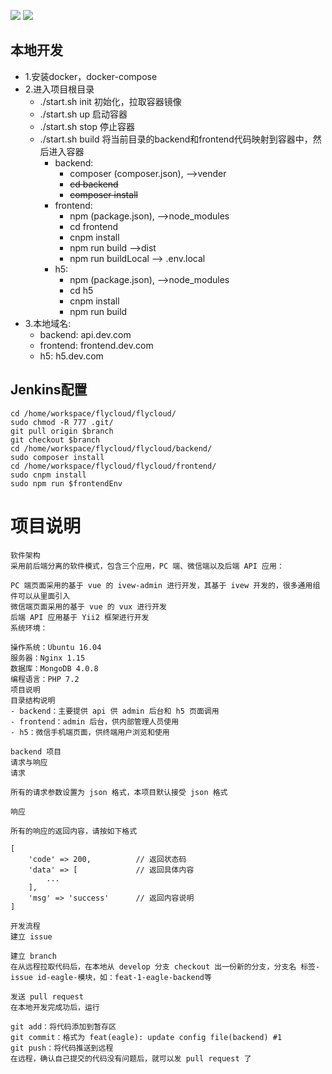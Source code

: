 ![](http://git.augmentum.com.cn/jay.huang/eagle/uploads/2a98c84869f884a785472b2c9fdaeac0/image.png)
![](http://git.augmentum.com.cn/jay.huang/eagle/wikis/uploads/57dc8b4ac67cd93a8265c60d77e48c85/demo.png)

## 本地开发
- 1.安装docker，docker-compose
- 2.进入项目根目录
    - ./start.sh init 初始化，拉取容器镜像
    - ./start.sh up 启动容器
    - ./start.sh stop 停止容器
    - ./start.sh build 将当前目录的backend和frontend代码映射到容器中，然后进入容器
        - backend:
           - composer (composer.json), -->vender
           - ~~cd backend~~
           - ~~composer install~~
        - frontend:
           - npm (package.json), -->node_modules
           - cd frontend
           - cnpm install
           - npm run build<env>  -->dist
           - npm run buildLocal  --> .env.local
        - h5:
           - npm (package.json), -->node_modules
           - cd h5
           - cnpm install
           - npm run build<env>
- 3.本地域名:
    - backend: api.dev.com 
    - frontend: frontend.dev.com
    - h5: h5.dev.com

## Jenkins配置
```
cd /home/workspace/flycloud/flycloud/
sudo chmod -R 777 .git/
git pull origin $branch
git checkout $branch
cd /home/workspace/flycloud/flycloud/backend/
sudo composer install
cd /home/workspace/flycloud/flycloud/frontend/
sudo cnpm install
sudo npm run $frontendEnv
```


# 项目说明
```
软件架构
采用前后端分离的软件模式，包含三个应用，PC 端、微信端以及后端 API 应用：

PC 端页面采用的基于 vue 的 ivew-admin 进行开发，其基于 ivew 开发的，很多通用组件可以从里面引入
微信端页面采用的基于 vue 的 vux 进行开发
后端 API 应用基于 Yii2 框架进行开发
系统环境：

操作系统：Ubuntu 16.04
服务器：Nginx 1.15
数据库：MongoDB 4.0.8
编程语言：PHP 7.2
项目说明
目录结构说明
- backend：主要提供 api 供 admin 后台和 h5 页面调用
- frontend：admin 后台，供内部管理人员使用
- h5：微信手机端页面，供终端用户浏览和使用

backend 项目
请求与响应
请求

所有的请求参数设置为 json 格式，本项目默认接受 json 格式

响应

所有的响应的返回内容，请按如下格式

[
    'code' => 200,          // 返回状态码
    'data' => [             // 返回具体内容
        ...
    ],
    'msg' => 'success'      // 返回内容说明
]

开发流程
建立 issue

建立 branch
在从远程拉取代码后，在本地从 develop 分支 checkout 出一份新的分支，分支名 标签-issue id-eagle-模块，如：feat-1-eagle-backend等

发送 pull request
在本地开发完成功后，运行

git add：将代码添加到暂存区
git commit：格式为 feat(eagle): update config file(backend) #1
git push：将代码推送到远程
在远程，确认自己提交的代码没有问题后，就可以发 pull request 了